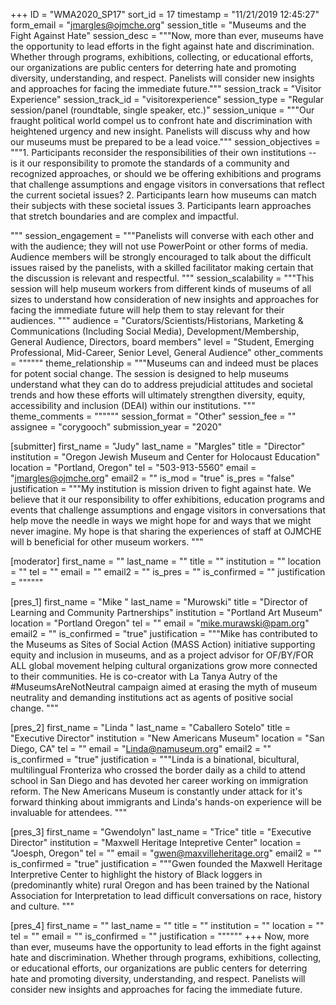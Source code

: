 +++
ID = "WMA2020_SP17"
sort_id = 17
timestamp = "11/21/2019 12:45:27"
form_email = "jmargles@ojmche.org"
session_title = "Museums and the Fight Against Hate"
session_desc = """Now, more than ever, museums have the opportunity to lead efforts in the fight against hate and discrimination.  Whether through programs, exhibitions, collecting, or educational efforts, our organizations are public centers for deterring hate and promoting diversity, understanding, and respect. Panelists will consider new insights and approaches for facing the immediate future."""
session_track = "Visitor Experience"
session_track_id = "visitorexperience"
session_type = "Regular session/panel (roundtable, single speaker, etc.)"
session_unique = """Our fraught political world compel us to confront hate and discrimination with heightened urgency and new insight. Panelists will discuss why and how our museums must be prepared to be a lead voice."""
session_objectives = """1.	Participants reconsider the responsibilities of their own institutions --  is it our responsibility to promote the standards of a community and recognized approaches, or should we be offering exhibitions and programs that challenge assumptions and engage visitors in conversations that reflect the current societal issues?
2.     Participants learn how museums can match their subjects with these societal issues
3.	Participants learn approaches that stretch boundaries and are complex and impactful.

"""
session_engagement = """Panelists will converse with each other and with the audience; they will not use PowerPoint or other forms of media. Audience members will be strongly encouraged to talk about the difficult issues raised by the panelists, with a skilled facilitator making certain that the discussion is relevant and respectful. """
session_scalability = """This session will help museum workers from different kinds of museums of all sizes to understand how consideration of new insights and approaches for facing the immediate future will help them to stay relevant for their audiences. """
audience = "Curators/Scientists/Historians, Marketing & Communications (Including Social Media), Development/Membership, General Audience, Directors, board members"
level = "Student, Emerging Professional, Mid-Career, Senior Level, General Audience"
other_comments = """"""
theme_relationship = """Museums can and indeed must be places for potent social change. The session is designed to help museums understand what they can do to address prejudicial attitudes and societal trends and how these efforts will ultimately strengthen diversity, equity, accessibility and inclusion (DEAI) within our institutions.
"""
theme_comments = """"""
session_format = "Other"
session_fee = ""
assignee = "corygooch"
submission_year = "2020"

[submitter]
first_name = "Judy"
last_name = "Margles"
title = "Director"
institution = "Oregon Jewish Museum and Center for Holocaust Education"
location = "Portland, Oregon"
tel = "503-913-5560"
email = "jmargles@ojmche.org"
email2 = ""
is_mod = "true"
is_pres = "false"
justification = """My institution  is mission driven to fight against hate. We believe that it our responsibility to offer exhibitions, education programs and events that challenge assumptions and engage visitors in conversations that help move the needle in ways we might hope for and ways that we might never imagine. My hope is that sharing the experiences of staff at OJMCHE will b beneficial for other museum workers. """

[moderator]
first_name = ""
last_name = ""
title = ""
institution = ""
location = ""
tel = ""
email = ""
email2 = ""
is_pres = ""
is_confirmed = ""
justification = """"""

[pres_1]
first_name = "Mike "
last_name = "Murowski"
title = "Director of Learning and Community Partnerships"
institution = "Portland Art Museum"
location = "Portland Oregon"
tel = ""
email = "mike.murawski@pam.org"
email2 = ""
is_confirmed = "true"
justification = """Mike has contributed to the Museums as Sites of Social Action (MASS Action) initiative supporting equity and inclusion in museums, and as a project advisor for OF/BY/FOR ALL global movement helping cultural organizations grow more connected to their communities.  He is co-creator with La Tanya Autry of the #MuseumsAreNotNeutral campaign aimed at erasing the myth of museum neutrality and demanding institutions act as agents of positive social change. """

[pres_2]
first_name = "Linda "
last_name = "Caballero Sotelo"
title = "Executive Director"
institution = "New Americans Museum"
location = "San Diego, CA"
tel = ""
email = "Linda@namuseum.org"
email2 = ""
is_confirmed = "true"
justification = """Linda is a binational, bicultural, multilingual Fronteriza who crossed the border daily as a child to attend school in San Diego and has devoted her career working on immigration reform. The New Americans Museum is constantly under attack for it's forward thinking about immigrants and Linda's hands-on experience will be invaluable for attendees. """

[pres_3]
first_name = "Gwendolyn"
last_name = "Trice"
title = "Executive Director"
institution = "Maxwell Heritage Intepretive Center"
location = "Joesph, Oregon"
tel = ""
email = "gwen@maxvilleheritage.org"
email2 = ""
is_confirmed = "true"
justification = """Gwen founded the Maxwell Heritage Interpretive Center to highlight the history of Black loggers in (predominantly white) rural Oregon and has been trained by the National Association for Interpretation to lead difficult conversations on race, history and culture. """

[pres_4]
first_name = ""
last_name = ""
title = ""
institution = ""
location = ""
tel = ""
email = ""
is_confirmed = ""
justification = """"""
+++
Now, more than ever, museums have the opportunity to lead efforts in the fight against hate and discrimination.  Whether through programs, exhibitions, collecting, or educational efforts, our organizations are public centers for deterring hate and promoting diversity, understanding, and respect. Panelists will consider new insights and approaches for facing the immediate future.